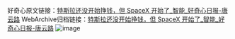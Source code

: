 好奇心原文链接：[特斯拉还没开始挣钱，但 SpaceX 开始了_智能_好奇心日报-唐云路](https://www.qdaily.com/articles/7133.html)
WebArchive归档链接：[特斯拉还没开始挣钱，但 SpaceX 开始了_智能_好奇心日报-唐云路](http://web.archive.org/web/20190623171759/https://www.qdaily.com/articles/7133.html)
![image](http://ww3.sinaimg.cn/large/007d5XDply1g3wbk4ihwtj30u02hh4qp)